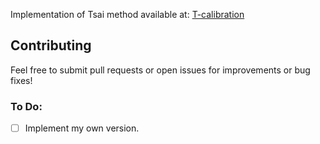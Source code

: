 Implementation of Tsai method available at: [T-calibration](https://bitbucket.org/TrafficAndRoads/tanalyst/downloads/)

## Contributing
Feel free to submit pull requests or open issues for improvements or bug fixes!

### To Do:
- [ ] Implement my own version.
